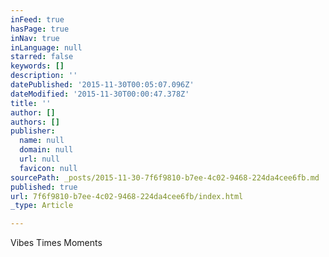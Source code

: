 ```yaml
---
inFeed: true
hasPage: true
inNav: true
inLanguage: null
starred: false
keywords: []
description: ''
datePublished: '2015-11-30T00:05:07.096Z'
dateModified: '2015-11-30T00:00:47.378Z'
title: ''
author: []
authors: []
publisher:
  name: null
  domain: null
  url: null
  favicon: null
sourcePath: _posts/2015-11-30-7f6f9810-b7ee-4c02-9468-224da4cee6fb.md
published: true
url: 7f6f9810-b7ee-4c02-9468-224da4cee6fb/index.html
_type: Article

---
```

Vibes Times Moments